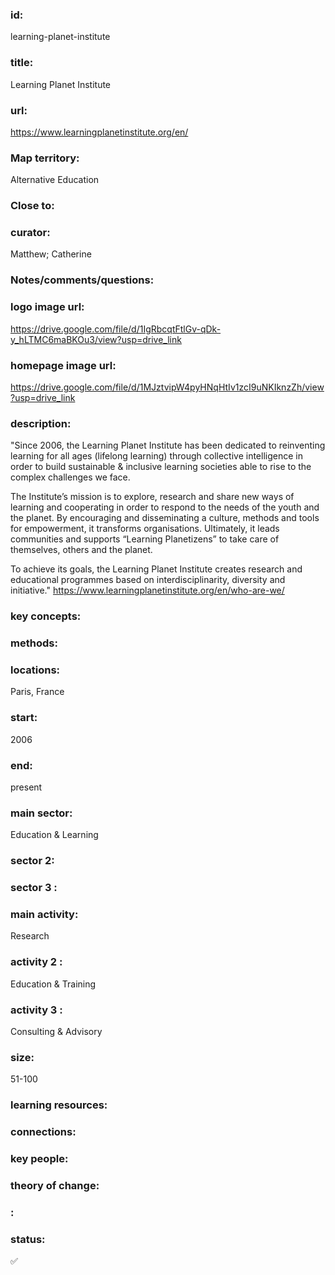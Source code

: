 ### id: 
  learning-planet-institute
### title: 
  Learning Planet Institute
### url: 
  https://www.learningplanetinstitute.org/en/
### Map territory: 
  Alternative Education
### Close to: 
  
### curator: 
  Matthew; Catherine
### Notes/comments/questions: 
  
### logo image url: 
  https://drive.google.com/file/d/1IgRbcqtFtlGv-qDk-y_hLTMC6maBKOu3/view?usp=drive_link
### homepage image url: 
  https://drive.google.com/file/d/1MJztvipW4pyHNqHtIv1zcI9uNKIknzZh/view?usp=drive_link
### description: 
  "Since 2006, the Learning Planet Institute has been dedicated to reinventing learning for all ages (lifelong learning) through collective intelligence in order to build sustainable & inclusive learning societies able to rise to the complex challenges we face. 

The Institute’s mission is to explore, research and share new ways of learning and cooperating in order to respond to the needs of the youth and the planet. By encouraging and disseminating a culture, methods and tools for empowerment, it transforms organisations. Ultimately, it leads communities and supports “Learning Planetizens” to take care of themselves, others and the planet. 

To achieve its goals, the Learning Planet Institute creates research and educational programmes based on interdisciplinarity, diversity and initiative."
https://www.learningplanetinstitute.org/en/who-are-we/ 
### key concepts: 
  
### methods: 
  
### locations: 
  Paris, France
### start: 
  2006
### end: 
  present
### main sector: 
  Education & Learning
### sector 2: 
  
### sector 3 : 
  
### main activity: 
  Research
### activity 2 : 
  Education & Training
### activity 3 : 
  Consulting & Advisory
### size: 
  51-100
### learning resources: 
  
### connections: 
  
### key people: 
  
### theory of change: 
  
### : 
  
### status: 
  ✅
